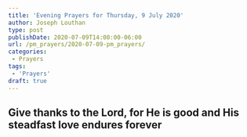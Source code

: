 ```yaml
---
title: 'Evening Prayers for Thursday, 9 July 2020'
author: Joseph Louthan
type: post
publishDate: 2020-07-09T14:00:00-06:00
url: /pm_prayers/2020-07-09-pm_prayers/
categories:
 - Prayers
tags:
 - 'Prayers'
draft: true
---
```

## Give thanks to the Lord, for He is good and His steadfast love endures forever

<pre>

</pre>
